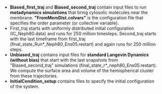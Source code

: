 * __Biased_first_traj__ and __Biased_second_traj__ contain input files to run __metadynamics simulations__ that bring cytosolic molecules near the membrane. __"FromMemDist.colvars"__ is the configuration file that specifies the order parameter (or collective variable).
* First_traj starts with uniformly distributed initial configuration (IC_Neph80.data) and runs for 250 million timesteps. Second_traj starts with the last timeframe from first_traj (final_state_Run*_Neph80_Ens05.restart) and again runs for 250 million steps.
* __Unbiased_traj__ contains input files for __standard Langevin Dynamics (without bias)__ that start with the last snapshots from "Biased_second_traj" simulations (final_state_r*_neph80_Ens05.restart). We compute the surface area and volume of the hemispherical cluster from these trajectories.
* __InitialCondition_setup__ contains files to specify the initial configuration of the system. 
